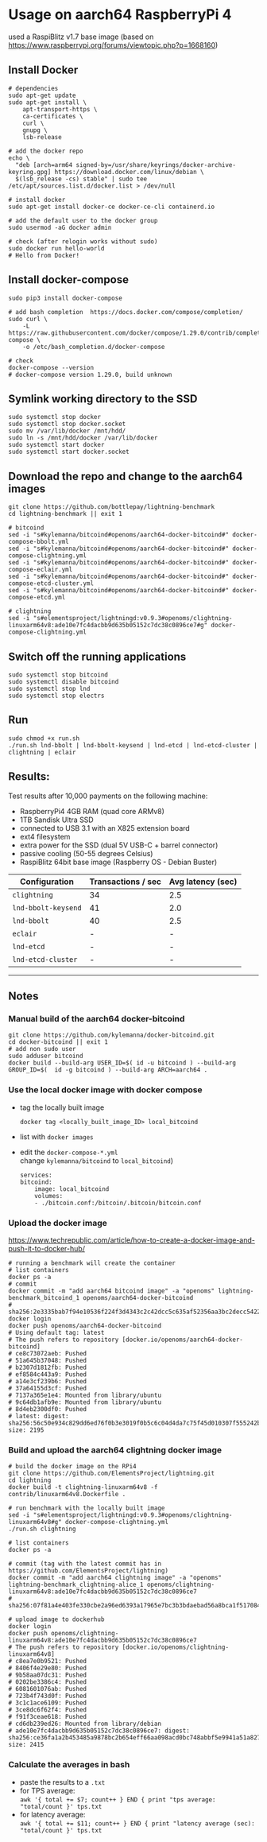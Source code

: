 # Usage on aarch64 RaspberryPi 4 
used a RaspiBlitz v1.7 base image (based on https://www.raspberrypi.org/forums/viewtopic.php?p=1668160)

## Install Docker
```
# dependencies
sudo apt-get update
sudo apt-get install \
    apt-transport-https \
    ca-certificates \
    curl \
    gnupg \
    lsb-release

# add the docker repo
echo \
  "deb [arch=arm64 signed-by=/usr/share/keyrings/docker-archive-keyring.gpg] https://download.docker.com/linux/debian \
  $(lsb_release -cs) stable" | sudo tee /etc/apt/sources.list.d/docker.list > /dev/null

# install docker
sudo apt-get install docker-ce docker-ce-cli containerd.io

# add the default user to the docker group
sudo usermod -aG docker admin

# check (after relogin works without sudo)
sudo docker run hello-world
# Hello from Docker!
```

## Install docker-compose
```
sudo pip3 install docker-compose

# add bash completion  https://docs.docker.com/compose/completion/
sudo curl \
    -L https://raw.githubusercontent.com/docker/compose/1.29.0/contrib/completion/bash/docker-compose \
    -o /etc/bash_completion.d/docker-compose

# check
docker-compose --version
# docker-compose version 1.29.0, build unknown
```

## Symlink working directory to the SSD
```
sudo systemctl stop docker
sudo systemctl stop docker.socket
sudo mv /var/lib/docker /mnt/hdd/
sudo ln -s /mnt/hdd/docker /var/lib/docker
sudo systemctl start docker
sudo systemctl start docker.socket
```

## Download the repo and change to the aarch64 images
```
git clone https://github.com/bottlepay/lightning-benchmark
cd lightning-benchmark || exit 1

# bitcoind
sed -i "s#kylemanna/bitcoind#openoms/aarch64-docker-bitcoind#" docker-compose-bbolt.yml
sed -i "s#kylemanna/bitcoind#openoms/aarch64-docker-bitcoind#" docker-compose-clightning.yml
sed -i "s#kylemanna/bitcoind#openoms/aarch64-docker-bitcoind#" docker-compose-eclair.yml
sed -i "s#kylemanna/bitcoind#openoms/aarch64-docker-bitcoind#" docker-compose-etcd-cluster.yml
sed -i "s#kylemanna/bitcoind#openoms/aarch64-docker-bitcoind#" docker-compose-etcd.yml

# clightning
sed -i "s#elementsproject/lightningd:v0.9.3#openoms/clightning-linuxarm64v8:ade10e7fc4dacbb9d635b05152c7dc38c0896ce7#g" docker-compose-clightning.yml
```
## Switch off the running applications
```
sudo systemctl stop bitcoind
sudo systemctl disable bitcoind
sudo systemctl stop lnd
sudo systemctl stop electrs
```

## Run
```
sudo chmod +x run.sh
./run.sh lnd-bbolt | lnd-bbolt-keysend | lnd-etcd | lnd-etcd-cluster | clightning | eclair
```

## Results:

Test results after 10,000 payments on the following machine:

* RaspberryPi4 4GB RAM (quad core ARMv8)
* 1TB Sandisk Ultra SSD 
* connected to USB 3.1 with an X825 extension board
* ext4 filesystem
* extra power for the SSD (dual 5V USB-C + barrel connector)
* passive cooling (50-55 degrees Celsius)
* RaspiBlitz 64bit base image (Raspberry OS - Debian Buster)
  

| Configuration | Transactions / sec | Avg latency (sec) |
|--|--|--|
|`clightning`| 34 | 2.5 |
|`lnd-bbolt-keysend`| 41 | 2.0 |
|`lnd-bbolt`| 40 | 2.5 |
|`eclair`| - | - |
|`lnd-etcd`| - | - |
|`lnd-etcd-cluster`| - | - |

---
## Notes
### Manual build of the aarch64 docker-bitcoind
```
git clone https://github.com/kylemanna/docker-bitcoind.git
cd docker-bitcoind || exit 1
# add non sudo user
sudo adduser bitcoind
docker build --build-arg USER_ID=$( id -u bitcoind ) --build-arg GROUP_ID=$(  id -g bitcoind ) --build-arg ARCH=aarch64 .
```

### Use the local docker image with docker compose
* tag the locally built image
    ```
    docker tag <locally_built_image_ID> local_bitcoind
    ```
* list with `docker images`
  
* edit the `docker-compose-*.yml`  
 change `kylemanna/bitcoind` to `local_bitcoind`)
    ```
    services:
    bitcoind:
        image: local_bitcoind
        volumes:
        - ./bitcoin.conf:/bitcoin/.bitcoin/bitcoin.conf
    ```
### Upload the docker image
https://www.techrepublic.com/article/how-to-create-a-docker-image-and-push-it-to-docker-hub/
```
# running a benchmark will create the container
# list containers
docker ps -a
# commit
docker commit -m "add aarch64 bitcoind image" -a "openoms" lightning-benchmark_bitcoind_1 openoms/aarch64-docker-bitcoind
# sha256:2e3335bab7f94e10536f224f3d4343c2c42dcc5c635af52356aa3bc2decc5422
docker login
docker push openoms/aarch64-docker-bitcoind
# Using default tag: latest
# The push refers to repository [docker.io/openoms/aarch64-docker-bitcoind]
# ce8c73072aeb: Pushed 
# 51a645b37048: Pushed 
# b2307d1812fb: Pushed 
# ef8584c443a9: Pushed 
# a14e3cf239b6: Pushed 
# 37a64155d3cf: Pushed 
# 7137a365e1e4: Mounted from library/ubuntu 
# 9c64db1afb9e: Mounted from library/ubuntu 
# 8d4eb2300df0: Pushed 
# latest: digest: sha256:56c50e934c829dd6ed76f0b3e3019f0b5c6c04d4da7c75f45d010307f555242b size: 2195

```
### Build and upload the aarch64 clightning docker image
```
# build the docker image on the RPi4
git clone https://github.com/ElementsProject/lightning.git
cd lightning
docker build -t clightning-linuxarm64v8 -f contrib/linuxarm64v8.Dockerfile .

# run benchmark with the locally built image
sed -i "s#elementsproject/lightningd:v0.9.3#openoms/clightning-linuxarm64v8#g" docker-compose-clightning.yml
./run.sh clightning

# list containers
docker ps -a

# commit (tag with the latest commit has in https://github.com/ElementsProject/lightning)
docker commit -m "add aarch64 clightning image" -a "openoms" lightning-benchmark_clightning-alice_1 openoms/clightning-linuxarm64v8:ade10e7fc4dacbb9d635b05152c7dc38c0896ce7
# sha256:07f81a4e403fe330cbe2a96ed6393a17965e7bc3b3bdaebad56a8bca1f517084

# upload image to dockerhub 
docker login
docker push openoms/clightning-linuxarm64v8:ade10e7fc4dacbb9d635b05152c7dc38c0896ce7
# The push refers to repository [docker.io/openoms/clightning-linuxarm64v8]
# c8ea7e0b9521: Pushed 
# 8406f4e29e80: Pushed 
# 9b58aa07dc31: Pushed 
# 0202be3386c4: Pushed 
# 6081601076ab: Pushed 
# 723b4f743d0f: Pushed 
# 3c1c1ace6109: Pushed 
# 3ce8dc6f62f4: Pushed 
# f91f3ceae618: Pushed 
# cd6db239ed26: Mounted from library/debian 
# ade10e7fc4dacbb9d635b05152c7dc38c0896ce7: digest: sha256:ce36fa1a2b453485a9878bc2b654eff66aa098acd0bc748abbf5e9941a51a827 size: 2415
```

### Calculate the averages in bash
* paste the results to a `.txt`
* for TPS average:  
`awk '{ total += $7; count++ } END { print "tps average: "total/count }' tps.txt`
* for latency average:  
`awk '{ total += $11; count++ } END { print "latency average (sec): "total/count }' tps.txt`